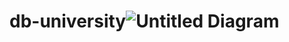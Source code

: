 # db-university![Untitled Diagram](https://user-images.githubusercontent.com/114080971/213260538-e664d008-6572-44ef-b858-760db9b6f669.jpg)

